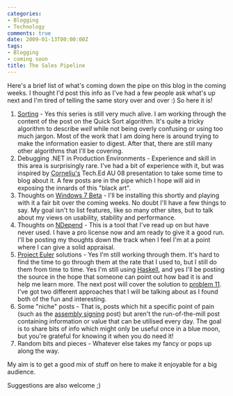 ```yaml
---
categories:
- Blogging
- Technology
comments: true
date: 2009-01-13T00:00:00Z
tags:
- Blogging
- coming soon
title: The Sales Pipeline
---
```


Here's a brief list of what's coming down the pipe on this blog in the coming weeks. I thought I'd post this info as I've had a few people ask what's up next and I'm tired of telling the same story over and over :) So here it is!

<!--more-->
<ol>
<li><a href="/posts/sorting-things-out/" title="Sorting things Out">Sorting</a> - Yes this series is still very much alive. I am working through the content of the post on the Quick Sort algorithm. It's quite a tricky algorithm to describe <em>well</em> while not being overly confusing or using too much jargon. Most of the work that I am doing here is around trying to make the information easier to digest. After that, there are still many other algorithms that I'll be covering.</li>
<li>Debugging .NET in Production Environments - Experience and skill in this area is surprisingly rare. I've had a bit of experience with it, but was inspired by <a href="http://www.acorns.com.au/Blog/" title="Parallel Thinking">Corneliu's</a> Tech.Ed AU 08 presentation to take some time to blog about it. A few posts are in the pipe which I hope will aid in exposing the innards of this "black art".</li>
<li>Thoughts on <a href="http://www.microsoft.com/windows/windows-7/beta-download.aspx" title="Download Windows 7 Beta">Windows 7 Beta</a> - I'll be installing this shortly and playing with it a fair bit over the coming weeks. No doubt I'll have a few things to say. My goal isn't to list features, like so many other sites, but to talk about my views on usability, stability and performance.</li>
<li>Thoughts on <a href="http://www.ndepend.com/" title="NDepend">NDepend</a> - This is a tool that I've read up on but have never used. I have a pro license now and am ready to give it a good run. I'll be posting my thoughts down the track when I feel I'm at a point where I can give a solid appraisal.</li>
<li><a href="http://projecteuler.net/" title="Project Euler">Project Euler</a> solutions - Yes I'm still working through them. It's hard to find the time to go through them at the rate that I used to, but I still do them from time to time. Yes I'm still using <a href="http://haskell.org/" title="Haskell">Haskell</a>, and yes I'll be posting the source in the hope that someone can point out how bad it is and help me learn more. The next post will cover the solution to <a href="http://projecteuler.net/index.php?section=problems&id=11" title="Problem 11">problem 11</a>. I've got two different approaches that I will be talking about as I found both of the fun and interesting.</li>
<li>Some "niche" posts - That is, posts which hit a specific point of pain (such as the <a href="/posts/net-fu-signing-an-unsigned-assembly-without-delay-signing/" title=".NET-fu: Signing an Unsigned Assembly (without Delay Signing)">assembly signing</a> post) but aren't the run-of-the-mill post containing information or value that can be utilised every day. The goal is to share bits of info which might only be useful once in a blue moon, but you're grateful for knowing it when you do need it!</li>
<li>Random bits and pieces - Whatever else takes my fancy or pops up along the way.</li>
</ol>

My aim is to get a good mix of stuff on here to make it enjoyable for a big audience.

Suggestions are also welcome ;)
